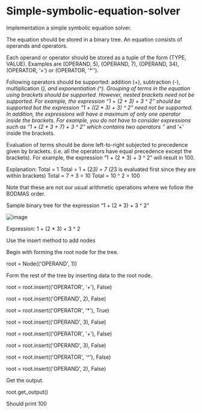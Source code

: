 # Simple-symbolic-equation-solver


Implementation a simple symbolic equation solver. 

The equation should be stored in a binary tree. An equation consists of operands and operators.

Each operand or operator should be stored as a tuple of the form (TYPE, VALUE). Examples 
are (OPERAND, 5), (OPERAND, 7), (OPERAND, 34), (OPERATOR, ‘+’) or 
(OPERATOR, '*’').

Following operators should be supported: addition (+), subtraction (-), multiplication (*), and 
exponentiation (^). Grouping of terms in the equation using brackets should be supported. 
However, nested brackets need not be supported. For example, the expression “1 + (2 * 3) + 3 
^ 2” should be supported but the expression “1 + ((2 * 3) + 3) ^ 2” need not be supported. In
addition, the expressions will have a maximum of only one operator inside the brackets. For 
example, you do not have to consider expressions such as “1 + (2 * 3 + 7) + 3 ^ 2” which 
contains two operators ‘*’ and ‘+’ inside the brackets.

Evaluation of terms should be done left-to-right subjected to precedence given by brackets. 
(i.e. all the operators have equal precedence except the brackets). For example, the expression 
“1 + (2 * 3) + 3 ^ 2” will result in 100.

Explanation:
Total = 1
Total = 1 + (2*3) = 7 (2*3 is evaluated first since they are within brackets)
Total = 7 + 3 = 10
Total = 10 ^ 2 = 100

Note that these are not our usual arithmetic operations where we follow the BODMAS order.

Sample binary tree for the expression “1 + (2 * 3) + 3 ^ 2”

![image](https://github.com/AkinduH/Simple_symbolic_equation_solver/assets/164672047/653e150f-58aa-4be8-a54e-416facff85c8)

Expression: 1 + (2 * 3) + 3 ^ 2

Use the insert method to add nodes

Begin with forming the root node for the tree.

root = Node(('OPERAND', 1))

Form the rest of the tree by inserting data to the root node.

root = root.insert(('OPERATOR', '+'), False)

root = root.insert(('OPERAND', 2), False)

root = root.insert(('OPERATOR', '*'), True)

root = root.insert(('OPERAND', 3), False)

root = root.insert(('OPERATOR', '+'), False)

root = root.insert(('OPERAND', 3), False)

root = root.insert(('OPERATOR', '^'), False)

root = root.insert(('OPERAND', 2), False)

Get the output.

root.get_output() 

Should print 100


